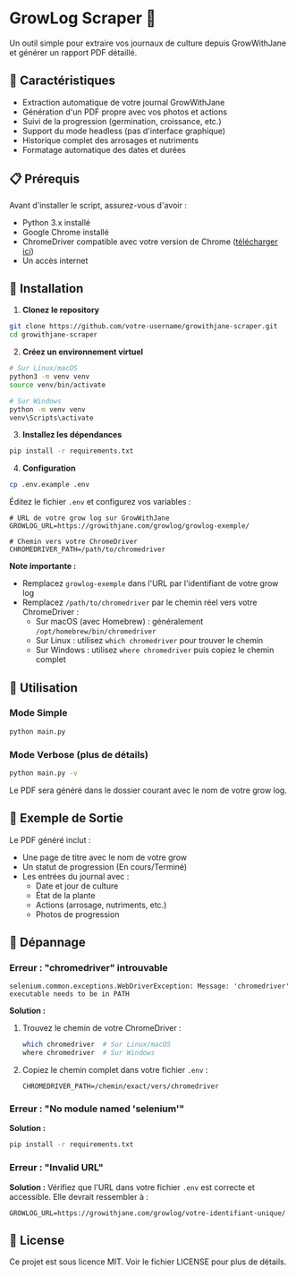 # GrowLog Scraper 🌱

Un outil simple pour extraire vos journaux de culture depuis GrowWithJane et générer un rapport PDF détaillé.

## 🚀 Caractéristiques

- Extraction automatique de votre journal GrowWithJane
- Génération d'un PDF propre avec vos photos et actions
- Suivi de la progression (germination, croissance, etc.)
- Support du mode headless (pas d'interface graphique)
- Historique complet des arrosages et nutriments
- Formatage automatique des dates et durées

## 📋 Prérequis

Avant d'installer le script, assurez-vous d'avoir :

- Python 3.x installé
- Google Chrome installé
- ChromeDriver compatible avec votre version de Chrome ([télécharger ici](https://sites.google.com/chromium.org/driver/))
- Un accès internet

## 💾 Installation

1. **Clonez le repository**
```bash
git clone https://github.com/votre-username/growithjane-scraper.git
cd growithjane-scraper
```

2. **Créez un environnement virtuel**
```bash
# Sur Linux/macOS
python3 -m venv venv
source venv/bin/activate

# Sur Windows
python -m venv venv
venv\Scripts\activate
```

3. **Installez les dépendances**
```bash
pip install -r requirements.txt
```

4. **Configuration**
```bash
cp .env.example .env
```

Éditez le fichier `.env` et configurez vos variables :
```plaintext
# URL de votre grow log sur GrowWithJane
GROWLOG_URL=https://growithjane.com/growlog/growlog-exemple/

# Chemin vers votre ChromeDriver
CHROMEDRIVER_PATH=/path/to/chromedriver
```

**Note importante :** 
- Remplacez `growlog-exemple` dans l'URL par l'identifiant de votre grow log
- Remplacez `/path/to/chromedriver` par le chemin réel vers votre ChromeDriver :
  - Sur macOS (avec Homebrew) : généralement `/opt/homebrew/bin/chromedriver`
  - Sur Linux : utilisez `which chromedriver` pour trouver le chemin
  - Sur Windows : utilisez `where chromedriver` puis copiez le chemin complet

## 🎯 Utilisation

### Mode Simple
```bash
python main.py
```

### Mode Verbose (plus de détails)
```bash
python main.py -v
```

Le PDF sera généré dans le dossier courant avec le nom de votre grow log.

## 📸 Exemple de Sortie

Le PDF généré inclut :
- Une page de titre avec le nom de votre grow
- Un statut de progression (En cours/Terminé)
- Les entrées du journal avec :
  - Date et jour de culture
  - État de la plante
  - Actions (arrosage, nutriments, etc.)
  - Photos de progression

## 🔧 Dépannage

### Erreur : "chromedriver" introuvable
```
selenium.common.exceptions.WebDriverException: Message: 'chromedriver' executable needs to be in PATH
```
**Solution :** 
1. Trouvez le chemin de votre ChromeDriver :
   ```bash
   which chromedriver  # Sur Linux/macOS
   where chromedriver  # Sur Windows
   ```
2. Copiez le chemin complet dans votre fichier `.env` :
   ```plaintext
   CHROMEDRIVER_PATH=/chemin/exact/vers/chromedriver
   ```

### Erreur : "No module named 'selenium'"
**Solution :**
```bash
pip install -r requirements.txt
```

### Erreur : "Invalid URL"
**Solution :**
Vérifiez que l'URL dans votre fichier `.env` est correcte et accessible. Elle devrait ressembler à :
```plaintext
GROWLOG_URL=https://growithjane.com/growlog/votre-identifiant-unique/
```

## 📄 License

Ce projet est sous licence MIT. Voir le fichier LICENSE pour plus de détails.